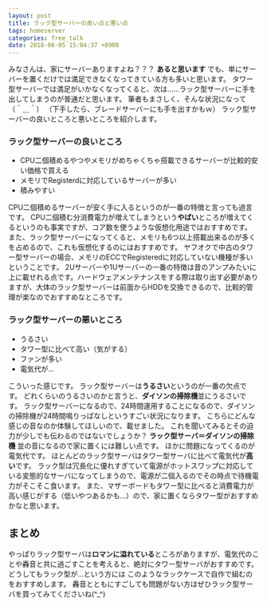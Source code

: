 ```yaml
---
layout: post
title: ラック型サーバーの良い点と悪い点
tags: homeserver
categories: free_talk
date: 2018-06-05 15:04:37 +0900
---
```


みなさんは、家にサーバーありますよね？？？ **あると思います** でも、単にサーバーを置くだけでは満足できなくなってきている方も多いと思います。 タワー型サーバーでは満足がいかなくなってくると、次は......ラック型サーバーに手を出してしまうのが普通だと思います。 筆者もまさしく、そんな状況になって（＾＿＾） （下手したら、ブレードサーバーにも手を出すかもｗ） ラック型サーバーの良いところと悪いところを紹介します。

### ラック型サーバーの良いところ

*   CPU二個積めるやつやメモリがめちゃくちゃ搭載できるサーバーが比較的安い価格で買える
*   メモリでRegisterdに対応しているサーバーが多い
*   積みやすい

CPU二個積めるサーバーが安く手に入るというのが一番の特徴と言っても過言です。 CPU二個積む分消費電力が増えてしまうという**やばい**ところが増えてくるというのも事実ですが、コア数を使うような仮想化用途ではおすすめです。 また、ラック型サーバーになってくると、メモリも6つ以上搭載出来るのが多くを占めるので、これも仮想化するのにはおすすめです。 ヤフオクで中古のタワー型サーバーの場合、メモリのECCでRegisteredに対応していない機種が多いということです。 2Uサーバーや1Uサーバーの一番の特徴は昔のアンプみたいに上に載せれる点です。ハードウェアメンテナンスをする際は取り出す必要がありますが、大体のラック型サーバーは前面からHDDを交換できるので、比較的管理が楽なのでおすすめなところです。

### ラック型サーバーの悪いところ

*   うるさい
*   タワー型に比べて高い（気がする）
*   ファンが多い
*   電気代が...

こういった感じです。 ラック型サーバーは**うるさい**というのが一番の欠点です。 どれくらいのうるさいのかと言うと、**ダイソンの掃除機**並にうるさいです。 ラック型サーバーになるので、24時間運用することになるので、ダイソンの掃除機が24時間鳴りっぱなしというすごい状況になります。 こちらにどんな感じの音なのか体験してほしいので、載せました。 これを聞いてみるとその迫力が少しでも伝わるのではないでしょうか？ **ラック型サーバ＝ダイソンの掃除機** 並の音になるので家に置くには難しい点です。 ほかに問題になってくるのが電気代です。 ほとんどのラック型サーバはタワー型サーバに比べて電気代が**高い**です。 ラック型は冗長化に優れすぎていて電源がホットスワップに対応している変態的なサーバになってしまうので、電源が二個入るのでその時点で待機電力がそこそこ食います。 また、マザーボードもタワー型に比べると消費電力が高い感じがする（低いやつあるかも...）ので、家に置くならタワー型がおすすめかなと思います。

まとめ
---

やっぱりラック型サーバは**ロマンに溢れている**ところがありますが、電気代のことや轟音と共に過ごすことを考えると、絶対にタワー型サーバがおすすめです。 どうしてもラック型が...という方には このようなラックケースで自作で組むのをおすすめします。 轟音とともにすごしても問題がない方はぜひラック型サーバを買ってみてくださいね(^_^)